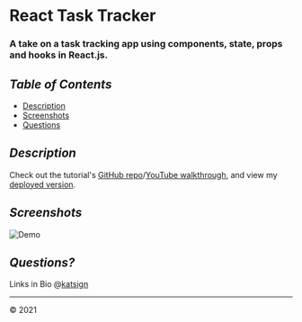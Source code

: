 # React Task Tracker

### A take on a task tracking app using components, state, props and hooks in React.js.

## *Table of Contents*

- [Description](#description)
- [Screenshots](#screenshots)
- [Questions](#questions)

## *Description*

Check out the tutorial's [GitHub repo](https://github.com/bradtraversy/react-crash-2021)/[YouTube walkthrough](https://youtu.be/w7ejDZ8SWv8), and view my [deployed version](path).

## *Screenshots*

![Demo](path)

## *Questions?*
Links in Bio @[katsign](https://github.com/katsign)

---
&copy; 2021
